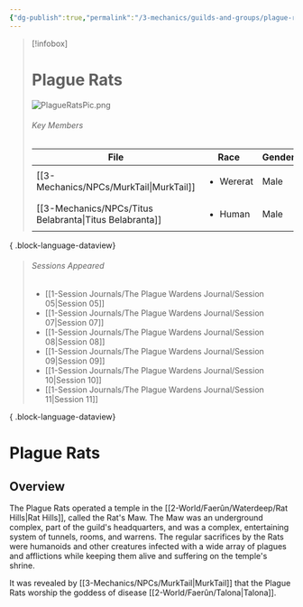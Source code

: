 ```yaml
---
{"dg-publish":true,"permalink":"/3-mechanics/guilds-and-groups/plague-rats/","tags":["Category/Group"],"created":"2025-02-23T10:44:58.776-05:00","updated":"2025-03-13T10:52:28.084-04:00"}
---
```


> [!infobox]
> # Plague Rats
> ![PlagueRatsPic.png](/img/user/z_Assets/PlagueRatsPic.png)
> ###### Key Members
>  | File                                                       | Race                      | Gender |
> | ---------------------------------------------------------- | ------------------------- | ------ |
> | [[3-Mechanics/NPCs/MurkTail\|MurkTail]]                 | <ul><li>Wererat</li></ul> | Male   |
> | [[3-Mechanics/NPCs/Titus Belabranta\|Titus Belabranta]] | <ul><li>Human</li></ul>   | Male   |
> 
{ .block-language-dataview}
> ###### Sessions Appeared
>  - [[1-Session Journals/The Plague Wardens Journal/Session 05\|Session 05]]
> - [[1-Session Journals/The Plague Wardens Journal/Session 07\|Session 07]]
> - [[1-Session Journals/The Plague Wardens Journal/Session 08\|Session 08]]
> - [[1-Session Journals/The Plague Wardens Journal/Session 09\|Session 09]]
> - [[1-Session Journals/The Plague Wardens Journal/Session 10\|Session 10]]
> - [[1-Session Journals/The Plague Wardens Journal/Session 11\|Session 11]]
> 
{ .block-language-dataview}
# Plague Rats
## Overview
The Plague Rats operated a temple in the [[2-World/Faerûn/Waterdeep/Rat Hills\|Rat Hills]], called the Rat's Maw. The Maw was an underground complex, part of the guild's headquarters, and was a complex, entertaining system of tunnels, rooms, and warrens. The regular sacrifices by the Rats were humanoids and other creatures infected with a wide array of plagues and afflictions while keeping them alive and suffering on the temple's shrine.

It was revealed by [[3-Mechanics/NPCs/MurkTail\|MurkTail]] that the Plague Rats worship the goddess of disease [[2-World/Faerûn/Talona\|Talona]].
